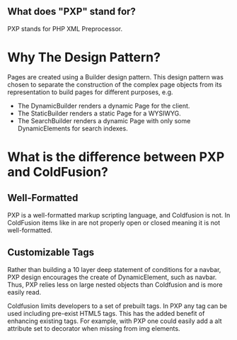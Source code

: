 ## What does "PXP" stand for?
PXP stands for PHP XML Preprocessor.

# Why The Design Pattern?
Pages are created using a Builder design pattern. This design pattern was chosen to separate the construction of the 
complex page objects from its representation to build pages for different purposes, e.g.
+ The DynamicBuilder renders a dynamic Page for the client.
+ The StaticBuilder renders a static Page for a WYSIWYG.
+ The SearchBuilder renders a dynamic Page with only some DynamicElements for search indexes.

# What is the difference between PXP and ColdFusion?
## Well-Formatted
PXP is a well-formatted markup scripting language, and Coldfusion is not. In ColdFusion items like <cfelse>
in <cfif><cfelse></cfif> are not properly open or closed meaning it is not well-formatted. 
## Customizable Tags
Rather than building a 10 layer deep statement of conditions for a navbar, PXP design encourages the create of 
DynamicElement, such as navbar. Thus, PXP relies less on large nested objects than Coldfusion and is more easily read.

Coldfusion limits developers to a set of prebuilt tags. In PXP any tag can be used including pre-exist HTML5 tags. 
This has the added benefit of enhancing existing tags. For example, with PXP one could easily add a alt attribute set to
 decorator when missing from img elements.
 